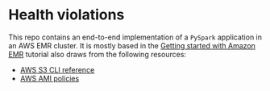# Health violations

This repo contains an end-to-end implementation of a `PySpark` application in an AWS EMR cluster. It is mostly based in the [Getting started with Amazon EMR](https://docs.aws.amazon.com/emr/latest/ManagementGuide/emr-gs.html) tutorial also draws from the following resources:
- [AWS S3 CLI reference](https://awscli.amazonaws.com/v2/documentation/api/latest/reference/s3/index.html)
- [AWS AMI policies](https://docs.aws.amazon.com/marketplace/latest/userguide/product-and-ami-policies.html)
